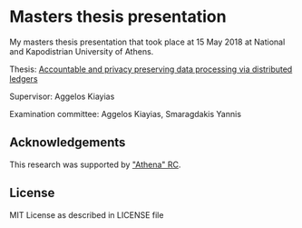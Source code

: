 # Masters thesis presentation

 My masters thesis presentation that took place at 15 May 2018 at National and Kapodistrian University of Athens.

Thesis: [Αccountable and privacy preserving  data processing via distributed ledgers](https://github.com/cnasikas/thesis)

Supervisor: Aggelos Kiayias

Examination committee: Aggelos Kiayias, Smaragdakis Yannis

## Acknowledgements

This research was supported by ["Athena" RC](https://www.athena-innovation.gr/en).

## License
MIT License as described in LICENSE file
